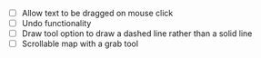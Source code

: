 - [ ] Allow text to be dragged on mouse click
- [ ] Undo functionality
- [ ] Draw tool option to draw a dashed line rather than a solid line
- [ ] Scrollable map with a grab tool